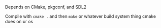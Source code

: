 Depends on CMake, pkgconf, and SDL2

Compile with
`cmake .`
and then
`make`
or whatever build system thing cmake does on ur os
